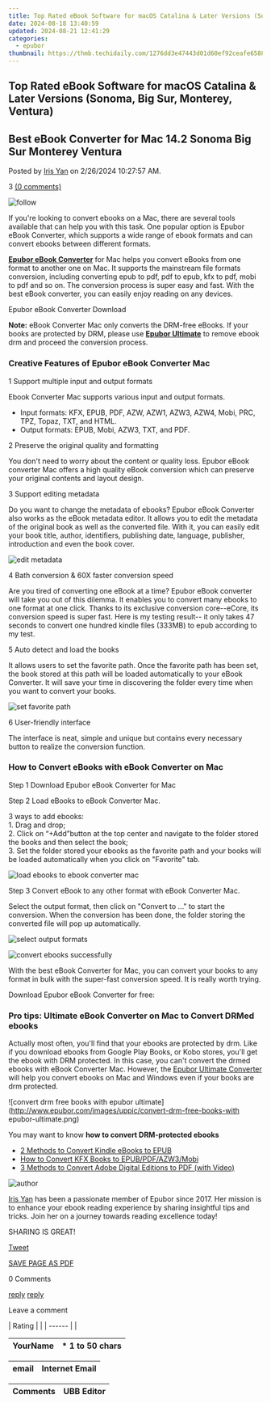 ```yaml
---
title: Top Rated eBook Software for macOS Catalina & Later Versions (Sonoma, Big Sur, Monterey, Ventura)
date: 2024-08-18 13:40:59
updated: 2024-08-21 12:41:29
categories:
  - epubor
thumbnail: https://thmb.techidaily.com/1276dd3e47443d01d60ef92ceafe65883b1431cf0aceea8f20ef4307f66fd914.jpg
---
```


## Top Rated eBook Software for macOS Catalina & Later Versions (Sonoma, Big Sur, Monterey, Ventura)

## Best eBook Converter for Mac 14.2 Sonoma Big Sur Monterey Ventura

Posted by [Iris Yan](https://www.facebook.com/iris.yan.16718) on 2/26/2024 10:27:57 AM.

3 [(0 comments)](http://www.epubor.com/#comment-area) 



![follow](http://www.epubor.com/images/follow.png)

If you're looking to convert ebooks on a Mac, there are several tools available that can help you with this task. One popular option is Epubor eBook Converter, which supports a wide range of ebook formats and can convert ebooks between different formats.

**[Epubor eBook Converter](https://tools.techidaily.com/epubor/ebook-converter/)** for Mac helps you convert eBooks from one format to another one on Mac. It supports the mainstream file formats conversion, including converting epub to pdf, pdf to epub, kfx to pdf, mobi to pdf and so on. The conversion process is super easy and fast. With the best eBook converter, you can easily enjoy reading on any devices.

Epubor eBook Converter Download

[](https://download.epubor.com/epubor-converter.exe) [](https://download.epubor.com/epubor-converter.zip) 

**Note:** eBook Converter Mac only converts the DRM-free eBooks. If your books are protected by DRM, please use [**Epubor Ultimate**](https://tools.techidaily.com/epubor/ultimate/) to remove ebook drm and proceed the conversion process.

###  Creative Features of Epubor eBook Converter Mac

1 Support multiple input and output formats 

Ebook Converter Mac supports various input and output formats.

* Input formats: KFX, EPUB, PDF, AZW, AZW1, AZW3, AZW4, Mobi, PRC, TPZ, Topaz, TXT, and HTML.
* Output formats: EPUB, Mobi, AZW3, TXT, and PDF.

2 Preserve the original quality and formatting 

You don't need to worry about the content or quality loss. Epubor eBook converter Mac offers a high quality eBook conversion which can preserve your original contents and layout design. 

3 Support editing metadata 

Do you want to change the metadata of ebooks? Epubor eBook Converter also works as the eBook metadata editor. It allows you to edit the metadata of the original book as well as the converted file. With it, you can easily edit your book title, author, identifiers, publishing date, language, publisher, introduction and even the book cover.

![edit metadata](http://www.epubor.com/images/uppic/edit-metadata1.png)

4 Bath conversion & 60X faster conversion speed 

Are you tired of converting one eBook at a time? Epubor eBook converter will take you out of this dilemma. It enables you to convert many ebooks to one format at one click. Thanks to its exclusive conversion core--eCore, its conversion speed is super fast. Here is my testing result-- it only takes 47 seconds to convert one hundred kindle files (333MB) to epub according to my test.

5 Auto detect and load the books 

It allows users to set the favorite path. Once the favorite path has been set, the book stored at this path will be loaded automatically to your eBook Converter. It will save your time in discovering the folder every time when you want to convert your books. 

![set favorite path](http://www.epubor.com/images/uppic/set-favorite-path.png)

6 User-friendly interface 

The interface is neat, simple and unique but contains every necessary button to realize the conversion function.

### How to Convert eBooks with eBook Converter on Mac

Step 1 Download Epubor eBook Converter for Mac

[](https://download.epubor.com/epubor-converter.exe) [](https://download.epubor.com/epubor-converter.zip) 

Step 2 Load eBooks to eBook Converter Mac.

3 ways to add ebooks:   
 1\. Drag and drop;  
 2\. Click on “+Add”button at the top center and navigate to the folder stored the books and then select the book;  
 3\. Set the folder stored your ebooks as the favorite path and your books will be loaded automatically when you click on "Favorite" tab.

![load ebooks to ebook converter mac](http://www.epubor.com/images/uppic/ebook-converter-mac.png)

Step 3 Convert eBook to any other format with eBook Converter Mac.

Select the output format, then click on "Convert to ..." to start the conversion. When the conversion has been done, the folder storing the converted file will pop up automatically.

![select output formats](http://www.epubor.com/images/uppic/converter-ebooks-to-any-other-formats.png)

![convert ebooks successfully](http://www.epubor.com/images/uppic/converter-ebooks-successfully.png)

 With the best eBook Converter for Mac, you can convert your books to any format in bulk with the super-fast conversion speed. It is really worth trying.

Download Epubor eBook Converter for free:

[](https://download.epubor.com/epubor-converter.exe) [](https://download.epubor.com/epubor-converter.zip) 

### Pro tips: Ultimate eBook Converter on Mac to Convert DRMed ebooks

Actually most often, you'll find that your ebooks are protected by drm. Like if you download ebooks from Google Play Books, or Kobo stores, you'll get the ebook with DRM protected. In this case, you can't convert the drmed ebooks with eBook Converter Mac. However, the [Epubor Ultimate Converter](https://tools.techidaily.com/epubor/ultimate/) will help you convert ebooks on Mac and Windows even if your books are drm protected.

![convert drm free books with epubor ultimate](http://www.epubor.com/images/uppic/convert-drm-free-books-with epubor-ultimate.png)

You may want to know **how to convert DRM-protected ebooks**

* [2 Methods to Convert Kindle eBooks to EPUB](https://tools.techidaily.com/epubor/products/)
* [How to Convert KFX Books to EPUB/PDF/AZW3/Mobi](https://tools.techidaily.com/epubor/products/)
* [3 Methods to Convert Adobe Digital Editions to PDF (with Video)](https://www.epubor.com/convert-adobe-digital-editions-to-pdf.html)

![author](http://www.epubor.com/images/uppic/iris.png)

[Iris Yan](https://www.facebook.com/iris.yan.16718) has been a passionate member of Epubor since 2017\. Her mission is to enhance your ebook reading experience by sharing insightful tips and tricks. Join her on a journey towards reading excellence today!

SHARING IS GREAT!

[Tweet](https://twitter.com/share) 

[SAVE PAGE AS PDF](https://tools.techidaily.com/epubor/ebook-converter/) 



0 Comments

[reply](https://tools.techidaily.com/epubor/products/) [reply](https://tools.techidaily.com/epubor/products/) 

Leave a comment

| Rating |  |
| ------ |  |

| YourName | \*  1 to 50 chars |
| -------- | ----------------- |

| email | Internet Email |
| ----- | -------------- |

| Comments | UBB Editor |
| -------- | ---------- |

<ins class="adsbygoogle"
     style="display:block"
     data-ad-format="autorelaxed"
     data-ad-client="ca-pub-7571918770474297"
     data-ad-slot="1223367746"></ins>



<ins class="adsbygoogle"
     style="display:block"
     data-ad-client="ca-pub-7571918770474297"
     data-ad-slot="8358498916"
     data-ad-format="auto"
     data-full-width-responsive="true"></ins>
